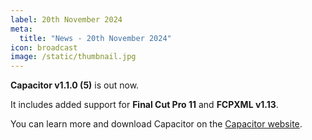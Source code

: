 ```yaml
---
label: 20th November 2024
meta:
  title: "News - 20th November 2024"
icon: broadcast
image: /static/thumbnail.jpg
---
```


**Capacitor v1.1.0 (5)** is out now.

It includes added support for **Final Cut Pro 11** and **FCPXML v1.13**.

You can learn more and download Capacitor on the [Capacitor website](https://capacitor.fcp.cafe).